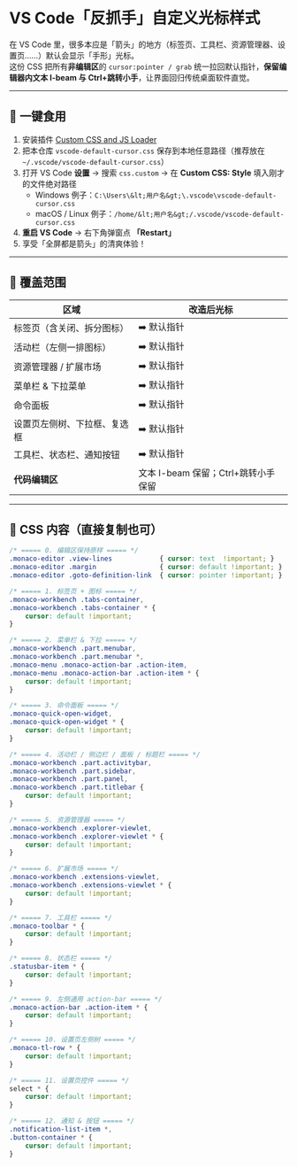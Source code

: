# VS Code「反抓手」自定义光标样式

在 VS Code 里，很多本应是「箭头」的地方（标签页、工具栏、资源管理器、设置页……）默认会显示「手形」光标。  
这份 CSS 把所有**非编辑区**的 `cursor:pointer / grab` 统一拉回默认指针，**保留编辑器内文本 I-beam 与 Ctrl+跳转小手**，让界面回归传统桌面软件直觉。

---

## 🚀 一键食用

1. 安装插件 [Custom CSS and JS Loader](https://marketplace.visualstudio.com/items?itemName=be5invis.vscode-custom-css)  
2. 把本仓库 `vscode-default-cursor.css` 保存到本地任意路径（推荐放在 `~/.vscode/vscode-default-cursor.css`）  
3. 打开 VS Code **设置** → 搜索 `css.custom` → 在 **Custom CSS: Style** 填入刚才的文件绝对路径  
   - Windows 例子：`C:\Users\&lt;用户名&gt;\.vscode\vscode-default-cursor.css`  
   - macOS / Linux 例子：`/home/&lt;用户名&gt;/.vscode/vscode-default-cursor.css`  
4. **重启 VS Code** → 右下角弹窗点 **「Restart」**  
5. 享受「全屏都是箭头」的清爽体验！

---

## 🎯 覆盖范围

| 区域 | 改造后光标 |
|---|---|
| 标签页（含关闭、拆分图标） | ➡️ 默认指针 |
| 活动栏（左侧一排图标） | ➡️ 默认指针 |
| 资源管理器 / 扩展市场 | ➡️ 默认指针 |
| 菜单栏 & 下拉菜单 | ➡️ 默认指针 |
| 命令面板 | ➡️ 默认指针 |
| 设置页左侧树、下拉框、复选框 | ➡️ 默认指针 |
| 工具栏、状态栏、通知按钮 | ➡️ 默认指针 |
| **代码编辑区** | 文本 I-beam 保留；Ctrl+跳转小手保留 |

---

## 📄 CSS 内容（直接复制也可）

```css
/* ===== 0. 编辑区保持原样 ===== */
.monaco-editor .view-lines            { cursor: text  !important; }
.monaco-editor .margin                { cursor: default !important; }
.monaco-editor .goto-definition-link  { cursor: pointer !important; }

/* ===== 1. 标签页 + 图标 ===== */
.monaco-workbench .tabs-container,
.monaco-workbench .tabs-container * {
    cursor: default !important;
}

/* ===== 2. 菜单栏 & 下拉 ===== */
.monaco-workbench .part.menubar,
.monaco-workbench .part.menubar *,
.monaco-menu .monaco-action-bar .action-item,
.monaco-menu .monaco-action-bar .action-item * {
    cursor: default !important;
}

/* ===== 3. 命令面板 ===== */
.monaco-quick-open-widget,
.monaco-quick-open-widget * {
    cursor: default !important;
}

/* ===== 4. 活动栏 / 侧边栏 / 面板 / 标题栏 ===== */
.monaco-workbench .part.activitybar,
.monaco-workbench .part.sidebar,
.monaco-workbench .part.panel,
.monaco-workbench .part.titlebar {
    cursor: default !important;
}

/* ===== 5. 资源管理器 ===== */
.monaco-workbench .explorer-viewlet,
.monaco-workbench .explorer-viewlet * {
    cursor: default !important;
}

/* ===== 6. 扩展市场 ===== */
.monaco-workbench .extensions-viewlet,
.monaco-workbench .extensions-viewlet * {
    cursor: default !important;
}

/* ===== 7. 工具栏 ===== */
.monaco-toolbar * {
    cursor: default !important;
}

/* ===== 8. 状态栏 ===== */
.statusbar-item * {
    cursor: default !important;
}

/* ===== 9. 左侧通用 action-bar ===== */
.monaco-action-bar .action-item * {
    cursor: default !important;
}

/* ===== 10. 设置页左侧树 ===== */
.monaco-tl-row * {
    cursor: default !important;
}

/* ===== 11. 设置页控件 ===== */
select * {
    cursor: default !important;
}

/* ===== 12. 通知 & 按钮 ===== */
.notification-list-item *,
.button-container * {
    cursor: default !important;
}